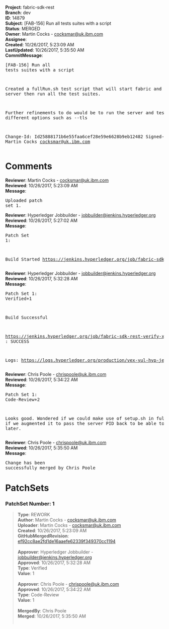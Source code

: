 <strong>Project</strong>: fabric-sdk-rest<br><strong>Branch</strong>: dev<br><strong>ID</strong>: 14879<br><strong>Subject</strong>: [FAB-156] Run all tests suites with a script<br><strong>Status</strong>: MERGED<br><strong>Owner</strong>: Martin Cocks - cocksmar@uk.ibm.com<br><strong>Assignee</strong>:<br><strong>Created</strong>: 10/26/2017, 5:23:09 AM<br><strong>LastUpdated</strong>: 10/26/2017, 5:35:50 AM<br><strong>CommitMessage</strong>:<br><pre>[FAB-156] Run all tests suites with a script

Created a fullRun.sh test script that will start fabric and the
REST server then run all the test suites.

Further refinements to do would be to run the server and tests using
different options such as --tls

Change-Id: Id25888171b6e55faa6cef28e59e6628b9eb12482
Signed-off-by: Martin Cocks <cocksmar@uk.ibm.com>
</pre><h1>Comments</h1><strong>Reviewer</strong>: Martin Cocks - cocksmar@uk.ibm.com<br><strong>Reviewed</strong>: 10/26/2017, 5:23:09 AM<br><strong>Message</strong>: <pre>Uploaded patch set 1.</pre><strong>Reviewer</strong>: Hyperledger Jobbuilder - jobbuilder@jenkins.hyperledger.org<br><strong>Reviewed</strong>: 10/26/2017, 5:27:02 AM<br><strong>Message</strong>: <pre>Patch Set 1:

Build Started https://jenkins.hyperledger.org/job/fabric-sdk-rest-verify-x86_64/61/</pre><strong>Reviewer</strong>: Hyperledger Jobbuilder - jobbuilder@jenkins.hyperledger.org<br><strong>Reviewed</strong>: 10/26/2017, 5:32:28 AM<br><strong>Message</strong>: <pre>Patch Set 1: Verified+1

Build Successful 

https://jenkins.hyperledger.org/job/fabric-sdk-rest-verify-x86_64/61/ : SUCCESS

Logs: https://logs.hyperledger.org/production/vex-yul-hyp-jenkins-1/fabric-sdk-rest-verify-x86_64/61</pre><strong>Reviewer</strong>: Chris Poole - chrispoole@uk.ibm.com<br><strong>Reviewed</strong>: 10/26/2017, 5:34:22 AM<br><strong>Message</strong>: <pre>Patch Set 1: Code-Review+2

Looks good. Wondered if we could make use of setup.sh in fullRun.sh, if we augmented it to pass the server PID back to be able to kill it later.</pre><strong>Reviewer</strong>: Chris Poole - chrispoole@uk.ibm.com<br><strong>Reviewed</strong>: 10/26/2017, 5:35:50 AM<br><strong>Message</strong>: <pre>Change has been successfully merged by Chris Poole</pre><h1>PatchSets</h1><h3>PatchSet Number: 1</h3><blockquote><strong>Type</strong>: REWORK<br><strong>Author</strong>: Martin Cocks - cocksmar@uk.ibm.com<br><strong>Uploader</strong>: Martin Cocks - cocksmar@uk.ibm.com<br><strong>Created</strong>: 10/26/2017, 5:23:09 AM<br><strong>GitHubMergedRevision</strong>: [ef92cc8ae2fd1de16aaefe62339f349370cc1194](https://github.com/hyperledger-gerrit-archive/fabric-sdk-rest/commit/ef92cc8ae2fd1de16aaefe62339f349370cc1194)<br><br><strong>Approver</strong>: Hyperledger Jobbuilder - jobbuilder@jenkins.hyperledger.org<br><strong>Approved</strong>: 10/26/2017, 5:32:28 AM<br><strong>Type</strong>: Verified<br><strong>Value</strong>: 1<br><br><strong>Approver</strong>: Chris Poole - chrispoole@uk.ibm.com<br><strong>Approved</strong>: 10/26/2017, 5:34:22 AM<br><strong>Type</strong>: Code-Review<br><strong>Value</strong>: 1<br><br><strong>MergedBy</strong>: Chris Poole<br><strong>Merged</strong>: 10/26/2017, 5:35:50 AM<br><br></blockquote>